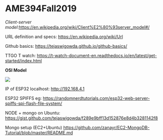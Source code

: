 # AME394Fall2019

*Client-server model*:https://en.wikipedia.org/wiki/Client%E2%80%93server_model#/

URL definition and specs: https://en.wikipedia.org/wiki/Url

Github basics: https://tejaswigowda.github.io/github-basics/


TTGO T watch: https://t-watch-document-en.readthedocs.io/en/latest/get-started/index.html


<b>OSI Model</b>

<image src='https://blogs.bmc.com/wp-content/uploads/2018/06/osi-model-7-layers-804x1024.png'>


IP of ESP32 localhost:
http://192.168.4.1


ESP32 SPIFFS eg:
https://randomnerdtutorials.com/esp32-web-server-spiffs-spi-flash-file-system/

NODE + mongo on Ubuntu:
https://gist.github.com/tejaswigowda/f289e9bff13d152876e8d4b3281142f8


Mongo setup (EC2+Ubuntu)
https://github.com/zanayr/EC2-MongoDB-Tutorial/blob/master/README.md
